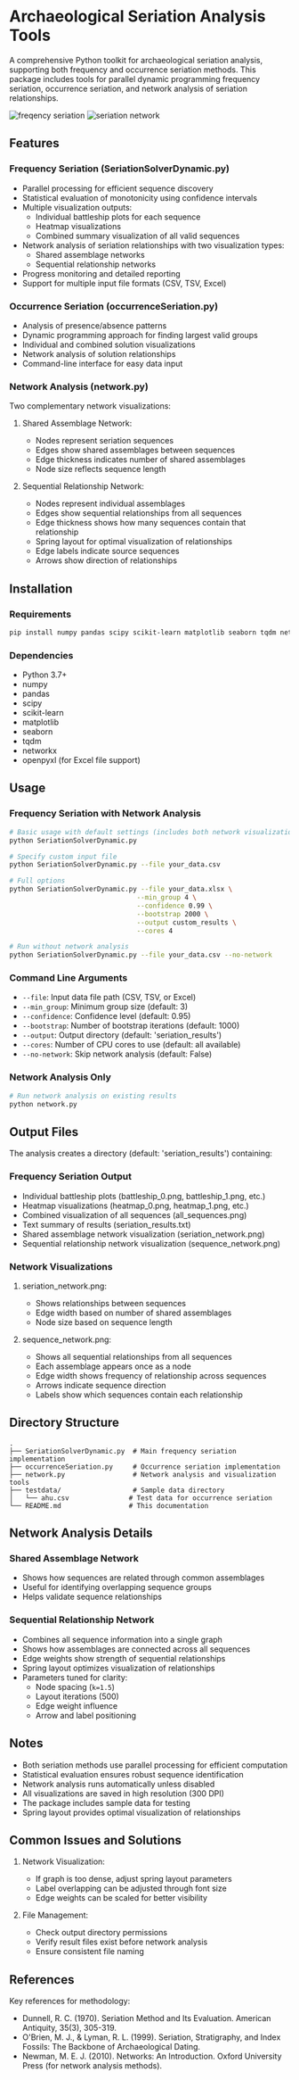 # Archaeological Seriation Analysis Tools

A comprehensive Python toolkit for archaeological seriation analysis, supporting both frequency and occurrence seriation methods. This package includes tools for parallel dynamic programming frequency seriation, occurrence seriation, and network analysis of seriation relationships.

![freqency seriation](seriation_results/all_sequences.png "Frequency Seriation")
![seriation network](seriation_results/seriation_network.png "Seriation Network")

## Features

### Frequency Seriation (SeriationSolverDynamic.py)
- Parallel processing for efficient sequence discovery
- Statistical evaluation of monotonicity using confidence intervals
- Multiple visualization outputs:
  - Individual battleship plots for each sequence
  - Heatmap visualizations
  - Combined summary visualization of all valid sequences
- Network analysis of seriation relationships with two visualization types:
  - Shared assemblage networks
  - Sequential relationship networks
- Progress monitoring and detailed reporting
- Support for multiple input file formats (CSV, TSV, Excel)

### Occurrence Seriation (occurrenceSeriation.py)
- Analysis of presence/absence patterns
- Dynamic programming approach for finding largest valid groups
- Individual and combined solution visualizations
- Network analysis of solution relationships
- Command-line interface for easy data input

### Network Analysis (network.py)
Two complementary network visualizations:
1. Shared Assemblage Network:
   - Nodes represent seriation sequences
   - Edges show shared assemblages between sequences
   - Edge thickness indicates number of shared assemblages
   - Node size reflects sequence length

2. Sequential Relationship Network:
   - Nodes represent individual assemblages
   - Edges show sequential relationships from all sequences
   - Edge thickness shows how many sequences contain that relationship
   - Spring layout for optimal visualization of relationships
   - Edge labels indicate source sequences
   - Arrows show direction of relationships

## Installation

### Requirements

```bash
pip install numpy pandas scipy scikit-learn matplotlib seaborn tqdm networkx openpyxl
```

### Dependencies

- Python 3.7+
- numpy
- pandas
- scipy
- scikit-learn
- matplotlib
- seaborn
- tqdm
- networkx
- openpyxl (for Excel file support)

## Usage

### Frequency Seriation with Network Analysis

```bash
# Basic usage with default settings (includes both network visualizations)
python SeriationSolverDynamic.py

# Specify custom input file
python SeriationSolverDynamic.py --file your_data.csv

# Full options
python SeriationSolverDynamic.py --file your_data.xlsx \
                                --min_group 4 \
                                --confidence 0.99 \
                                --bootstrap 2000 \
                                --output custom_results \
                                --cores 4

# Run without network analysis
python SeriationSolverDynamic.py --file your_data.csv --no-network
```

### Command Line Arguments

- `--file`: Input data file path (CSV, TSV, or Excel)
- `--min_group`: Minimum group size (default: 3)
- `--confidence`: Confidence level (default: 0.95)
- `--bootstrap`: Number of bootstrap iterations (default: 1000)
- `--output`: Output directory (default: 'seriation_results')
- `--cores`: Number of CPU cores to use (default: all available)
- `--no-network`: Skip network analysis (default: False)

### Network Analysis Only

```bash
# Run network analysis on existing results
python network.py
```

## Output Files

The analysis creates a directory (default: 'seriation_results') containing:

### Frequency Seriation Output
- Individual battleship plots (battleship_0.png, battleship_1.png, etc.)
- Heatmap visualizations (heatmap_0.png, heatmap_1.png, etc.)
- Combined visualization of all sequences (all_sequences.png)
- Text summary of results (seriation_results.txt)
- Shared assemblage network visualization (seriation_network.png)
- Sequential relationship network visualization (sequence_network.png)

### Network Visualizations
1. seriation_network.png:
   - Shows relationships between sequences
   - Edge width based on number of shared assemblages
   - Node size based on sequence length
   
2. sequence_network.png:
   - Shows all sequential relationships from all sequences
   - Each assemblage appears once as a node
   - Edge width shows frequency of relationship across sequences
   - Arrows indicate sequence direction
   - Labels show which sequences contain each relationship

## Directory Structure
```
.
├── SeriationSolverDynamic.py  # Main frequency seriation implementation
├── occurrenceSeriation.py     # Occurrence seriation implementation
├── network.py                 # Network analysis and visualization tools
├── testdata/                  # Sample data directory
│   └── ahu.csv               # Test data for occurrence seriation
└── README.md                 # This documentation
```

## Network Analysis Details

### Shared Assemblage Network
- Shows how sequences are related through common assemblages
- Useful for identifying overlapping sequence groups
- Helps validate sequence relationships

### Sequential Relationship Network
- Combines all sequence information into a single graph
- Shows how assemblages are connected across all sequences
- Edge weights show strength of sequential relationships
- Spring layout optimizes visualization of relationships
- Parameters tuned for clarity:
  - Node spacing (`k=1.5`)
  - Layout iterations (500)
  - Edge weight influence
  - Arrow and label positioning

## Notes

- Both seriation methods use parallel processing for efficient computation
- Statistical evaluation ensures robust sequence identification
- Network analysis runs automatically unless disabled
- All visualizations are saved in high resolution (300 DPI)
- The package includes sample data for testing
- Spring layout provides optimal visualization of relationships

## Common Issues and Solutions

1. Network Visualization:
   - If graph is too dense, adjust spring layout parameters
   - Label overlapping can be adjusted through font size
   - Edge weights can be scaled for better visibility

2. File Management:
   - Check output directory permissions
   - Verify result files exist before network analysis
   - Ensure consistent file naming

## References

Key references for methodology:
- Dunnell, R. C. (1970). Seriation Method and Its Evaluation. American Antiquity, 35(3), 305-319.
- O'Brien, M. J., & Lyman, R. L. (1999). Seriation, Stratigraphy, and Index Fossils: The Backbone of Archaeological Dating.
- Newman, M. E. J. (2010). Networks: An Introduction. Oxford University Press (for network analysis methods).
